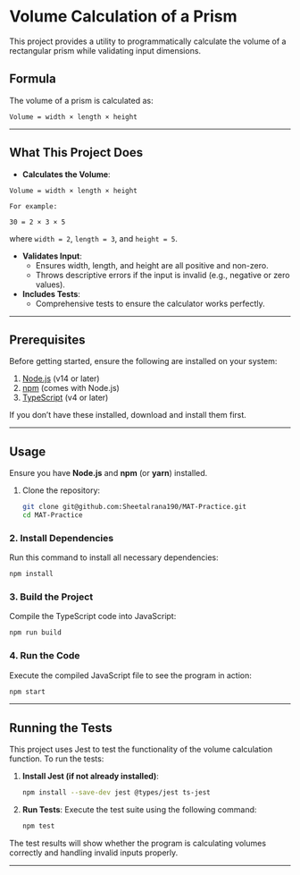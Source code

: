 # Volume Calculation of a Prism

This project provides a utility to programmatically calculate the volume of a rectangular prism while validating input dimensions.


##  Formula
The volume of a prism is calculated as:

```
Volume = width × length × height
```


---
## What This Project Does

- **Calculates the Volume**: 
```
Volume = width × length × height
```
 
    For example:
```
30 = 2 × 3 × 5
```
where `width = 2`, `length = 3`, and `height = 5`.

- **Validates Input**:
  - Ensures width, length, and height are all positive and non-zero.
  - Throws descriptive errors if the input is invalid (e.g., negative or zero values).
- **Includes Tests**:
  - Comprehensive tests to ensure the calculator works perfectly.


---
## Prerequisites

Before getting started, ensure the following are installed on your system:
1. [Node.js](https://nodejs.org/) (v14 or later)
2. [npm](https://www.npmjs.com/) (comes with Node.js)
3. [TypeScript](https://www.typescriptlang.org/) (v4 or later)

If you don’t have these installed, download and install them first.

---


## Usage 

Ensure you have **Node.js** and **npm** (or **yarn**) installed.

1. Clone the repository:
   ```sh
   git clone git@github.com:Sheetalrana190/MAT-Practice.git
   cd MAT-Practice
   ```

### 2. Install Dependencies
Run this command to install all necessary dependencies:
```bash
npm install
```

### 3. Build the Project
Compile the TypeScript code into JavaScript:
```bash
npm run build
```

### 4. Run the Code
Execute the compiled JavaScript file to see the program in action:
```bash
npm start
```

---

## Running the Tests

This project uses Jest to test the functionality of the volume calculation function. To run the tests:

1. **Install Jest (if not already installed)**:
   ```bash
   npm install --save-dev jest @types/jest ts-jest
   ```

2. **Run Tests**:
   Execute the test suite using the following command:
   ```bash
   npm test
   ```

The test results will show whether the program is calculating volumes correctly and handling invalid inputs properly.

---


